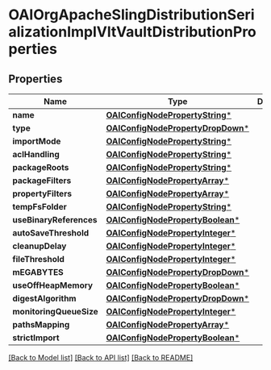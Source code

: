 # OAIOrgApacheSlingDistributionSerializationImplVltVaultDistributionProperties

## Properties
Name | Type | Description | Notes
------------ | ------------- | ------------- | -------------
**name** | [**OAIConfigNodePropertyString***](OAIConfigNodePropertyString.md) |  | [optional] 
**type** | [**OAIConfigNodePropertyDropDown***](OAIConfigNodePropertyDropDown.md) |  | [optional] 
**importMode** | [**OAIConfigNodePropertyString***](OAIConfigNodePropertyString.md) |  | [optional] 
**aclHandling** | [**OAIConfigNodePropertyString***](OAIConfigNodePropertyString.md) |  | [optional] 
**packageRoots** | [**OAIConfigNodePropertyString***](OAIConfigNodePropertyString.md) |  | [optional] 
**packageFilters** | [**OAIConfigNodePropertyArray***](OAIConfigNodePropertyArray.md) |  | [optional] 
**propertyFilters** | [**OAIConfigNodePropertyArray***](OAIConfigNodePropertyArray.md) |  | [optional] 
**tempFsFolder** | [**OAIConfigNodePropertyString***](OAIConfigNodePropertyString.md) |  | [optional] 
**useBinaryReferences** | [**OAIConfigNodePropertyBoolean***](OAIConfigNodePropertyBoolean.md) |  | [optional] 
**autoSaveThreshold** | [**OAIConfigNodePropertyInteger***](OAIConfigNodePropertyInteger.md) |  | [optional] 
**cleanupDelay** | [**OAIConfigNodePropertyInteger***](OAIConfigNodePropertyInteger.md) |  | [optional] 
**fileThreshold** | [**OAIConfigNodePropertyInteger***](OAIConfigNodePropertyInteger.md) |  | [optional] 
**mEGABYTES** | [**OAIConfigNodePropertyDropDown***](OAIConfigNodePropertyDropDown.md) |  | [optional] 
**useOffHeapMemory** | [**OAIConfigNodePropertyBoolean***](OAIConfigNodePropertyBoolean.md) |  | [optional] 
**digestAlgorithm** | [**OAIConfigNodePropertyDropDown***](OAIConfigNodePropertyDropDown.md) |  | [optional] 
**monitoringQueueSize** | [**OAIConfigNodePropertyInteger***](OAIConfigNodePropertyInteger.md) |  | [optional] 
**pathsMapping** | [**OAIConfigNodePropertyArray***](OAIConfigNodePropertyArray.md) |  | [optional] 
**strictImport** | [**OAIConfigNodePropertyBoolean***](OAIConfigNodePropertyBoolean.md) |  | [optional] 

[[Back to Model list]](../README.md#documentation-for-models) [[Back to API list]](../README.md#documentation-for-api-endpoints) [[Back to README]](../README.md)


